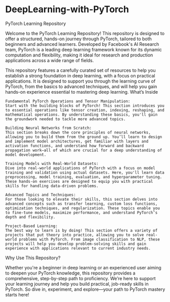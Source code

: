 # DeepLearning-with-PyTorch
PyTorch Learning Repository

Welcome to the PyTorch Learning Repository! This repository is designed to offer a structured, hands-on journey through PyTorch, tailored to both beginners and advanced learners. Developed by Facebook's AI Research team, PyTorch is a leading deep learning framework known for its dynamic computation and flexibility, making it ideal for research and production applications across a wide range of fields.

This repository features a carefully curated set of resources to help you establish a strong foundation in deep learning, with a focus on practical applications. It is designed to support you through the learning curve of PyTorch, from the basics to advanced techniques, and will help you gain hands-on experience essential to mastering deep learning.
What’s Inside

    Fundamental PyTorch Operations and Tensor Manipulation:
    Start with the building blocks of PyTorch! This section introduces you to essential operations like tensor creation, indexing, reshaping, and mathematical operations. By understanding these basics, you'll gain the groundwork needed to tackle more advanced topics.

    Building Neural Networks from Scratch:
    This section breaks down the core principles of neural networks, allowing you to build them from the ground up. You’ll learn to design and implement model architectures, get familiar with layers and activation functions, and understand how forward and backward propagation work—all of which are crucial for a deep understanding of model development.

    Training Models with Real-World Datasets:
    Dive into real-world applications of PyTorch with a focus on model training and validation using actual datasets. Here, you'll learn data preprocessing, model training, evaluation, and hyperparameter tuning. These hands-on exercises are designed to equip you with practical skills for handling data-driven problems.

    Advanced Topics and Techniques:
    For those looking to elevate their skills, this section delves into advanced concepts such as transfer learning, custom loss functions, optimization techniques, and regularization. These topics enable you to fine-tune models, maximize performance, and understand PyTorch’s depth and flexibility.

    Project-Based Learning:
    The best way to learn is by doing! This section offers a variety of projects that put theory into practice, allowing you to solve real-world problems with PyTorch. From image classification to NLP, these projects will help you develop problem-solving skills and gain experience with applications relevant to current industry needs.

Why Use This Repository?

Whether you're a beginner in deep learning or an experienced user aiming to deepen your PyTorch knowledge, this repository provides a comprehensive, step-by-step path to proficiency. We’re here to support your learning journey and help you build practical, job-ready skills in PyTorch. So dive in, experiment, and explore—your path to PyTorch mastery starts here!
